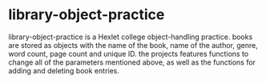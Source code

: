 # library-object-practice

library-object-practice is a Hexlet college object-handling practice.
books are stored as objects with the name of the book, name of the author, genre, word count, page count and unique ID.
the projects features functions to change all of the parameters mentioned above, as well as the functions for adding and deleting book entries.

